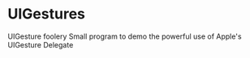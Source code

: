 # UIGestures
UIGesture foolery
Small program to demo the powerful use of Apple's UIGesture Delegate
